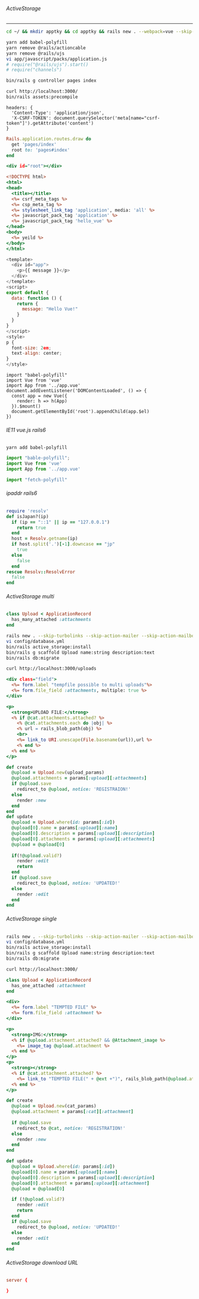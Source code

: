 ###### ActiveStorage
---



```sh
cd ~/ && mkdir apptky && cd apptky && rails new . --webpack=vue --skip-turbolinks --skip-turbolinks --skip-action-mailer --skip-action-mailbox --skip-active-strage --skip-test -d mysql

yarn add babel-polyfill
yarn remove @rails/actioncable
yarn remove @rails/ujs
vi app/javascript/packs/application.js
# require("@rails/ujs").start()
# require("channels")

bin/rails g controller pages index

curl http://localhost:3000/
bin/rails assets:precompile

```

```
headers: {
  'Content-Type': 'application/json',
  'X-CSRF-TOKEN': document.querySelector('meta[name="csrf-token"]').getAttribute('content')
}
```


```config/routes.rb
Rails.application.routes.draw do
  get 'pages/index'
  root to: 'pages#index'
end
```

```app/views/pages/index.html.erb
<div id="root"></div>
```

```app/views/layouts/application.html.erb
<!DOCTYPE html>
<html>
<head>
  <title></title>
  <%= csrf_meta_tags %>
  <%= csp_meta_tag %>
  <%= stylesheet_link_tag 'application', media: 'all' %>
  <%= javascript_pack_tag 'application' %>
  <%= javascript_pack_tag 'hello_vue' %>
</head>
<body>
  <%= yeild %>
</body>
</html>
```

```app/javascript/packs/hello_vue.js
<template>
  <div id="app">
    <p>{{ message }}</p>
  </div>
</template>
<script>
export default {
  data: function () {
    return {
      message: "Hello Vue!"
    }
  }
}
</script>
<style>
p {
  font-size: 2em;
  text-align: center;
}
</style>
```


```app/javascript/app.vue
import "babel-polyfill"
import Vue from 'vue'
import App from '../app.vue'
document.addEventListener('DOMContentLoaded', () => {
  const app = new Vue({
    render: h => h(App)
  }).$mount()
  document.getElementById('root').appendChild(app.$el)
})

```

###### IE11 vue.js rails6
```
yarn add babel-polyfill

```


```.vue.js
import "bable-polyfill";
import Vue from 'vue'
import App from '../app.vue'

import "fetch-polyfill"
```

###### ipaddr rails6
```app/sessions/confirm_ip.rb
require 'resolv'
def isJapan?(ip)
  if (ip == "::1" || ip == "127.0.0.1")
    return true
  end
  host = Resolv.getname(ip)
  if host.split('.')[-1].downcase == "jp"
    true
  else
    false
  end
rescue Resolv::ResolvError
  false
end
```

###### ActiveStorage multi
```app/models/upload.rb
class Upload < ApplicationRecord
  has_many_attached :attachments
end

```

```.sh
rails new . --skip-turbolinks --skip-action-mailer --skip-action-mailbox --skip-test -d mysql
vi config/database.yml
bin/rails active_storage:install
bin/rails g scaffold Upload name:string description:text
bin/rails db:migrate

curl http://localhost:3000/uploads
```

```app/views/uploads/_form.html.erb
<div class="field">
  <%= form.label "tempfile possible to multi uploads"%>
  <%= form.file_field :attachments, multiple: true %>
</div>
```

```app/views/uploads/show.html.erb
<p>
  <strong>UPLOAD FILE:</strong>
  <% if @cat.attachments.attached? %>
    <% @cat.attachments.each do |obj| %>
    <% url = rails_blob_path(obj) %>
    <br>
    <%= link_to URI.unescape(File.basename(url)),url %>
    <% end %>
  <% end %>
</p>
```


```app/controllers/uploads/upload_controller.rb
def create
  @upload = Upload.new(upload_params)
  @upload.attachments = params[:upload][:attachments]
  if @upload.save
    redirect_to @upload, notice: 'REGISTRAION!'
  else
    render :new
  end
end
def update
  @upload = Upload.where(id: params[:id])
  @upload[0].name = params[:upload][:name]
  @upload[0].description = params[:upload][:description]
  @upload[0].attachments = params[:upload][:attachments]
  @upload = @upload[0]
  
  if(!@upload.valid?)
    render :edit
    return
  end
  if @upload.save
    redirect_to @upload, notice: 'UPDATED!'
  else
    render :edit
  end
end

```

###### ActiveStorage single
```sh
rails new . --skip-turbolinks --skip-action-mailer --skip-action-mailbox --skip-test -d mysql
vi config/database.yml
bin/rails active_storage:install
bin/rails g scaffold Upload name:string description:text
bin/rails db:migrate

curl http://localhost:3000/
```

```app/models/upload.rb
class Upload < ApplicationRecord
  has_one_attached :attachment
end
```

```app/views/uploads/_form.html.erb
<div>
  <%= form.label "TEMPTED FILE" %>
  <%= form.file_field :attachment %>
</div>
```

```app/views/uploads/show.html.erb
<p>
  <strong>IMG:</strong>
  <% if @upload.attachment.attached? && @Attachment_image %>
    <%= image_tag @upload.attachment %>
  <% end %>
</p>
<p>
  <strong></strong>
  <% if @cat.attachment.attached? %>
    <%= link_to "TEMPTED FILE(" + @ext +")", rails_blob_path(@upload.attachment) %>
  <% end %>
</p>
```

```app/controllers/uploads/uploads_controller.rb
def create
  @upload = Upload.new(cat_params)
  @upload.attachment = params[:cat][:attachment]
  
  if @upload.save
    redirect_to @cat, notice: 'REGISTRATION!'
  else
    render :new
  end
end

def update
  @upload = Upload.where(id: params[:id])
  @upload[0].name = params[:upload][:name]
  @upload[0].description = params[:upload][:description]
  @upload[0].attachment = params[:upload][:attachment]
  @upload = @upload[0]

  if (!@upload.valid?)
    render :edit
    return
  end
  if @upload.save
    redirect_to @upload, notice: 'UPDATED!'
  else
    render :edit
  end
end
```

###### ActiveStorage download URL
```nginx.conf
server {

}

```

```

```
```

```
```

```
```

```
```

```
```

```
```

```
```

```
```

```
```

```
```

```
```

```
```

```
```

```
```

```
```

```
```

```
```

```
```

```

